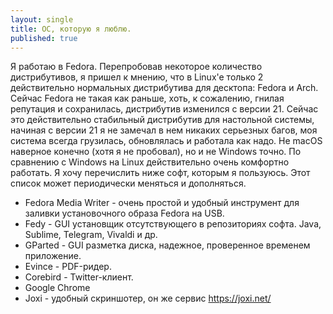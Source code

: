 ```yaml
---
layout: single
title: ОС, которую я люблю.
published: true
---
```


Я работаю в Fedora. Перепробовав некоторое количество дистрибутивов, я пришел к мнению, что в Linux'e только 2 действительно нормальных дистрибутива для десктопа: Fedora и Arch.
Сейчас Fedora не такая как раньше, хоть, к сожалению, гнилая репутация и сохранилась, дистрибутив изменился с версии 21. Сейчас это действительно стабильный дистрибутив для настольной системы, начиная с версии 21 я не замечал в нем никаких серьезных багов, моя система всегда грузилась, обновлялась и работала как надо. Не macOS наверное конечно (хотя я не пробовал), но и не Windows точно. По сравнению с Windows на Linux действительно очень комфортно работать. Я хочу перечислить ниже софт, которым я пользуюсь. Этот список может периодически меняться и дополняться.

- Fedora Media Writer - очень простой и удобный инструмент для заливки установочного образа Fedora на USB.
- Fedy - GUI установщик отсутствующего в репозиториях софта. Java, Sublime, Telegram, Vivaldi и др.
- GParted - GUI разметка диска, надежное, проверенное временем приложение.
- Evince - PDF-ридер.
- Corebird - Twitter-клиент.
- Google Chrome
- Joxi - удобный скриншотер, он же сервис
https://joxi.net/
